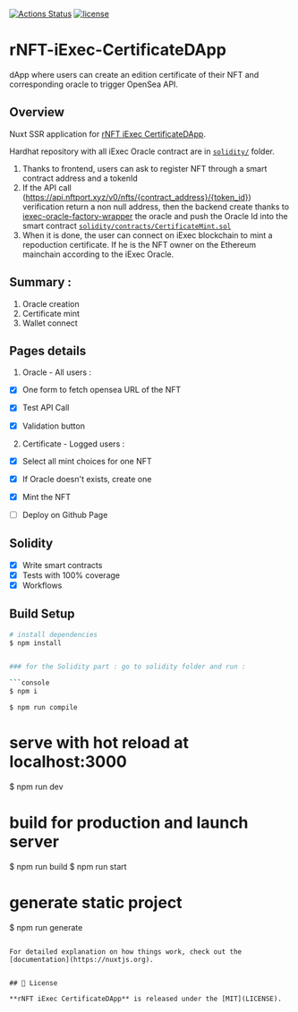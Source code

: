 [![Actions Status](https://github.com/realNFT/rNFT-iExec-CertificateDApp/actions/workflows/solidity.yml/badge.svg)](https://github.com/realNFT/rNFT-iExec-CertificateDApp/actions)
[![license](https://img.shields.io/badge/License-MIT-blue.svg)](https://opensource.org/licenses/MIT)
# rNFT-iExec-CertificateDApp

dApp where users can create an edition certificate of their NFT and corresponding oracle to trigger OpenSea API.

## Overview

Nuxt SSR application for [rNFT iExec CertificateDApp](/).

Hardhat repository with all iExec Oracle contract are in [`solidity/`](/solidity) folder.

1. Thanks to frontend, users can ask to register NFT through a smart contract address and a tokenId
2. If the API call (https://api.nftport.xyz/v0/nfts/{contract_address}/{token_id}) verification return a non null address, then the backend create thanks to [iexec-oracle-factory-wrapper](https://github.com/iExecBlockchainComputing/iexec-oracle-factory-wrapper) the oracle and push the Oracle Id into the smart contract [`solidity/contracts/CertificateMint.sol`](/solidity/contracts/CertificateMint.sol)
3. When it is done, the user can connect on iExec blockchain to mint a repoduction certificate. If he is the NFT owner on the Ethereum mainchain according to the iExec Oracle.


## Summary : 
1. Oracle creation
2. Certificate mint
3. Wallet connect

## Pages details

1. Oracle - All users :
	
- [x] One form to fetch opensea URL of the NFT
- [x] Test API Call
- [x] Validation button 
	
	
2. Certificate - Logged users : 
- [x] Select all mint choices for one NFT
- [x] If Oracle doesn't exists, create one
- [x] Mint the NFT

- [ ] Deploy on Github Page

## Solidity

- [x] Write smart contracts
- [x] Tests with 100% coverage
- [x] Workflows 

## Build Setup

```bash
# install dependencies
$ npm install


### for the Solidity part : go to solidity folder and run :

```console
$ npm i
```

```console
$ npm run compile
```

# serve with hot reload at localhost:3000
$ npm run dev

# build for production and launch server
$ npm run build
$ npm run start

# generate static project
$ npm run generate
```

For detailed explanation on how things work, check out the [documentation](https://nuxtjs.org).


## 📄 License

**rNFT iExec CertificateDApp** is released under the [MIT](LICENSE).
